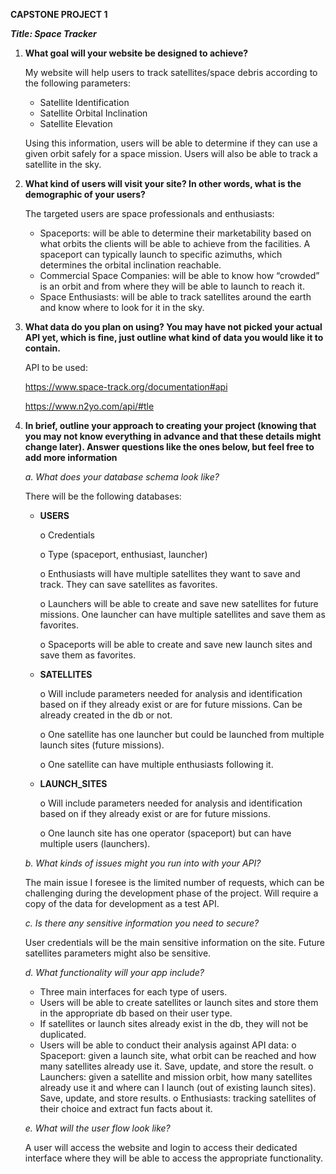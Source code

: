 **CAPSTONE PROJECT 1**

__***_Title: Space Tracker_***__

1.	**What goal will your website be designed to achieve?** 

	My website will help users to track satellites/space debris according to the following parameters:

	-	Satellite Identification
	-	Satellite Orbital Inclination
	-	Satellite Elevation 

	Using this information, users will be able to determine if they can use a given orbit safely for a space mission. Users will also be able to track a satellite in the sky.


2.	**What kind of users will visit your site? In other words, what is the demographic of your users?**

	The targeted users are space professionals and enthusiasts:

	-	Spaceports: will be able to determine their marketability based on what orbits the clients will be able to achieve from the facilities. A spaceport can typically launch to specific azimuths, which determines the orbital inclination reachable.
	-	Commercial Space Companies: will be able to know how “crowded” is an orbit and from where they will be able to launch to reach it.
	-	Space Enthusiasts: will be able to track satellites around the earth and know where to look for it in the sky.
 

3.	**What data do you plan on using? You may have not picked your actual API yet, which is fine, just outline what kind of data you would like it to contain.**

	API to be used:
	
	https://www.space-track.org/documentation#api
	
	https://www.n2yo.com/api/#tle


4. **In brief, outline your approach to creating your project (knowing that you may not know everything in advance and that these details might change later). Answer questions like the ones below, but feel free to add more information**

	*a.	What does your database schema look like?*
	
	There will be the following databases:
	
	-	**USERS**
	
		o	Credentials
		
		o	Type (spaceport, enthusiast, launcher)
		
		o	Enthusiasts will have multiple satellites they want to save and track. They can save satellites as favorites.
		
		o	Launchers will be able to create and save new satellites for future missions. One launcher can have multiple satellites and save them as favorites.
			
		o	Spaceports will be able to create and save new launch sites and save them as favorites.
	
	-	**SATELLITES**
	
		o	Will include parameters needed for analysis and identification based on if they already exist or are for future missions. Can be already created in the db or not.
		
		o	One satellite has one launcher but could be launched from multiple launch sites (future missions).
		
		o	One satellite can have multiple enthusiasts following it.
	
	-	**LAUNCH_SITES**
	
		o	Will include parameters needed for analysis and identification based on if they already exist or are for future missions.
		
		o	One launch site has one operator (spaceport) but can have multiple users (launchers).



	*b.	What kinds of issues might you run into with your API?*
	
	The main issue I foresee is the limited number of requests, which can be challenging during the development phase of the project. Will require a copy of the data for development as a test API.

	*c.	Is there any sensitive information you need to secure?*
	
	User credentials will be the main sensitive information on the site. Future satellites parameters might also be sensitive.

	*d.	What functionality will your app include?*
	
	-	Three main interfaces for each type of users. 
	-	Users will be able to create satellites or launch sites and store them in the appropriate db based on their user type.
	-	If satellites or launch sites already exist in the db, they will not be duplicated.
	-	Users will be able to conduct their analysis against API data:
	o	Spaceport: given a launch site, what orbit can be reached and how many satellites already use it. Save, update, and store the result.
	o	Launchers: given a satellite and mission orbit, how many satellites already use it and where can I launch (out of existing launch sites). Save, update, and store results.
	o	Enthusiasts: tracking satellites of their choice and extract fun facts about it.


	*e.	What will the user flow look like?*
	
	A user will access the website and login to access their dedicated interface where they will be able to access the appropriate functionality.
